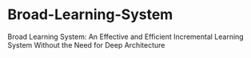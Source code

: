 # Broad-Learning-System
Broad Learning System: An Effective and Efficient Incremental Learning System Without the Need for Deep Architecture
